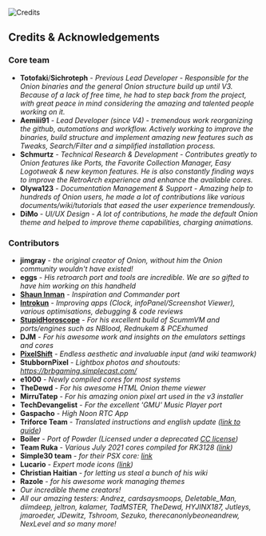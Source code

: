 ![Credits](https://user-images.githubusercontent.com/98862735/179129117-5343b6d6-f4c7-4ae2-8ceb-a93aae65a90f.png)

## Credits & Acknowledgements

### Core team

- **Totofaki**/**Sichroteph** - *Previous Lead Developer - Responsible for the Onion binaries and the general Onion structure build up until V3. Because of a lack of free time, he had to step back from the project, with great peace in mind considering the amazing and talented people working on it.*
- **Aemiii91** - *Lead Developer (since V4) - tremendous work reorganizing the github, automations and workflow. Actively working to improve the binaries, build structure and implement amazing new features such as Tweaks, Search/Filter and a simplified installation process.*
- **Schmurtz** - *Technical Research & Development - Contributes greatly to Onion features like Ports, the Favorite Collection Manager, Easy Logotweak & new keymon features. He is also constantly finding ways to improve the RetroArch experience and enhance the available cores.*
- **Olywa123** - *Documentation Management & Support - Amazing help to hundreds of Onion users, he made a lot of contributions like various documents/wiki/tutorials that eased the user experience tremendously.*
- **DiMo** - *UI/UX Design - A lot of contributions, he made the default Onion theme and helped to improve theme capabilities, charging animations.*

### Contributors
- **jimgray** - *the original creator of Onion, without him the Onion community wouldn't have existed!*
- **eggs** - *His retroarch port and tools are incredible. We are so gifted to have him working on this handheld*
- **[Shaun Inman](http://shauninman.com/)** - *Inspiration and Commander port*
- **[Introkun](https://github.com/introkun)** - *Improving apps (Clock, infoPanel/Screenshot Viewer), various optimisations, debugging & code reviews*
- **[StupidHoroscope](https://github.com/StupidHoroscope)** - *For his excellent build of ScummVM and ports/engines such as NBlood, Rednukem & PCExhumed*
- **DJM** - *For his awesome work and insights on the emulators settings and cores*
- **[PixelShift](https://discord.com/users/725161245048832003)** - *Endless aesthetic and invaluable input (and wiki teamwork)*
- **StubbornPixel** - *Lightbox photos and shoutouts: https://brbgaming.simplecast.com/*
- **e1000** - *Newly compiled cores for most systems*
- **TheDewd** - *For his awesome HTML Onion theme viewer*
- **MirruTatep** - *For his amazing onion pixel art used in the v3 installer*
- **TechDevangelist** - *For the excellent 'GMU' Music Player port*
- **Gaspacho** - *High Noon RTC App*
- **Triforce Team** - *Translated instructions and english update ([link to guide](https://github.com/TriForceX/MiyooCFW/wiki/Miyoo-Mini#firmware-update-guide))*
- **Boiler** - *Port of Powder (Licensed under a deprecated [CC license](https://creativecommons.org/licenses/sampling+/1.0/))*
- **Team Ruka** - *Various July 2021 cores compiled for RK3128 ([link](https://github.com/Ruka-CFW/rk3128-cfw))*
- **Simple30 team** - *for their PSX core: [link](https://retrogamecorps.com/2021/02/13/introducing-simple30-an-optimized-pocketgo-s30-firmware/#BIOS)*
- **Lucario** - *Expert mode icons ([link](https://github.com/DogWav3/Lucario_libretro_Miyoo_icons))*
- **Christian Haitian** - *for letting us steal a bunch of his wiki*
- **Razole** - *for his awesome work managing themes*
- *Our incredible theme creators!*
- *All our amazing testers: Andrez, cardsaysmoops, Deletable_Man, diimdeep, jeltron, kalamer, TadMSTER, TheDewd, HYJINX187, Jutleys, jmaroeder, JDewitz, Tshroom, Sezuko, therecanonlybeoneandrew, NexLevel and so many more!*
